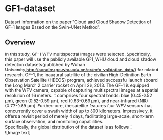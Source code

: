 # GF1-dataset  
Dataset information on the paper "Cloud and Cloud Shadow Detection of GF-1 Images Based on the Swin-UNet Method".  
## Overview  
In this study, GF-1 WFV multispectral images were selected. Specifically, this paper will use the publicly available GF1_WHU cloud and cloud shadow detection datasets(published by Wuhan University,http://sendimage.whu.edu.cn/en/mfc-validation-data/) for related research. GF-1, the inaugural satellite of the civilian High-Definition Earth Observation Satellite (HDEOS) program, achieved successful launch aboard the Long March 2 carrier rocket on April 26, 2013. The GF-1 is equipped with the WFV camera, capable of capturing multispectral images at a spatial resolution of 16 meters. It comprises four spectral bands: blue (0.45-0.52 µm), green (0.52-0.59 µm), red (0.63-0.69 µm), and near-infrared (NIR) (0.77-0.89 µm). Furthermore, the satellite features four WFV sensors that concurrently cover a swath width of up to 800 kilometers. Impressively, it offers a revisit period of merely 4 days, facilitating large-scale, short-term surface observation, and monitoring capabilities.  
Specifically, the global distribution of the dataset is as follows：  
![Image text]
